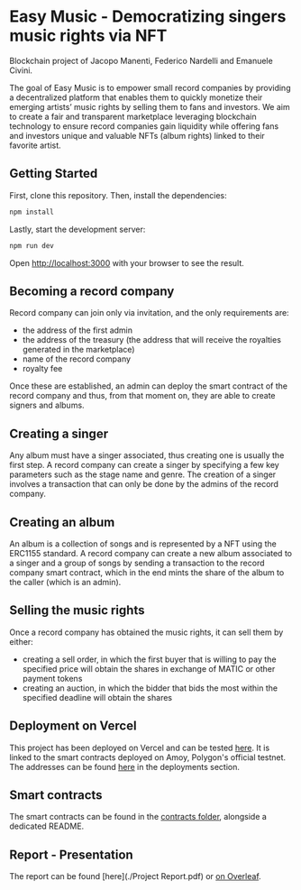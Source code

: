 # Easy Music - Democratizing singers music rights via NFT

Blockchain project of Jacopo Manenti, Federico Nardelli and Emanuele Civini.

The goal of Easy Music is to empower small record companies by providing a decentralized platform that enables them to quickly monetize their emerging artists’ music rights by selling them to fans and investors. We aim to create a fair and transparent marketplace leveraging blockchain technology to ensure record companies gain liquidity while offering fans and investors unique and valuable NFTs (album rights) linked to their favorite artist.

## Getting Started

First, clone this repository. Then, install the dependencies:

```bash
npm install
```

Lastly, start the development server:

```bash
npm run dev
```

Open [http://localhost:3000](http://localhost:3000) with your browser to see the result.

## Becoming a record company

Record company can join only via invitation, and the only requirements are:

- the address of the first admin
- the address of the treasury (the address that will receive the royalties generated in the marketplace)
- name of the record company
- royalty fee  

Once these are established, an admin can deploy the smart contract of the record company and thus, from that moment on, they are able to create signers and albums.

## Creating a singer

Any album must have a singer associated, thus creating one is usually the first step.
A record company can create a singer by specifying a few key parameters such as the stage name and genre. The creation of a singer involves a transaction that can only be done by the admins of the record company.

## Creating an album

An album is a collection of songs and is represented by a NFT using the ERC1155 standard. 
A record company can create a new album associated to a singer and a group of songs by sending a transaction to the record company smart contract, which in the end mints the share of the album to the caller (which is an admin).

## Selling the music rights

Once a record company has obtained the music rights, it can sell them by either:

- creating a sell order, in which the first buyer that is willing to pay the specified price will obtain the shares in exchange of MATIC or other payment tokens
- creating an auction, in which the bidder that bids the most within the specified deadline will obtain the shares

## Deployment on Vercel

This project has been deployed on Vercel and can be tested [here](https://blockchain-one-bice.vercel.app/).
It is linked to the smart contracts deployed on Amoy, Polygon's official testnet. The addresses can be found [here](./contracts) in the deployments section.

## Smart contracts

The smart contracts can be found in the [contracts folder](./contracts), alongside a dedicated README.

## Report - Presentation

The report can be found [here](./Project Report.pdf) or [on Overleaf](https://www.overleaf.com/read/zfqrtfgcpvtg#4bb9ce).  
